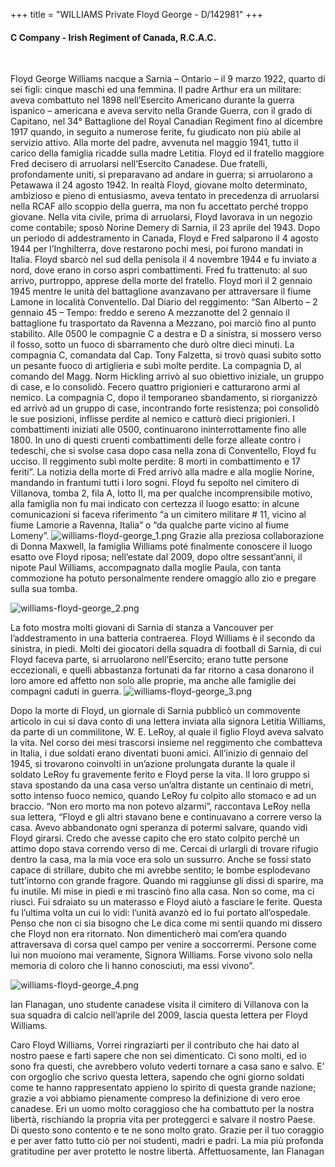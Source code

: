 +++
title = "WILLIAMS Private Floyd George - D/142981"
+++

#### C Company - Irish Regiment of Canada, R.C.A.C.
<br>


Floyd George Williams nacque a Sarnia – Ontario – il 9 marzo 1922, quarto di sei figli: cinque maschi ed una femmina.
Il padre Arthur era un militare: aveva combattuto nel 1898 nell’Esercito Americano durante la guerra ispanico – americana e aveva servito nella Grande Guerra, con il grado di Capitano, nel 34° Battaglione del Royal Canadian Regiment fino al dicembre 1917 quando,  in seguito a numerose ferite, fu giudicato non più abile al servizio attivo.
Alla morte del padre, avvenuta nel maggio 1941, tutto il carico della famiglia ricadde sulla madre Letitia. Floyd ed il fratello maggiore Fred decisero di arruolarsi nell’Esercito Canadese. Due fratelli, profondamente uniti, si preparavano ad andare in guerra; si arruolarono a Petawawa il 24 agosto 1942.
In realtà Floyd,  giovane molto determinato, ambizioso e pieno di entusiasmo, aveva tentato in precedenza di arruolarsi nella RCAF allo scoppio della guerra, ma non fu accettato perché troppo giovane.
Nella vita civile, prima di arruolarsi, Floyd lavorava in un negozio come contabile; sposò Norine Demery di Sarnia, il 23 aprile del 1943.
Dopo un periodo di addestramento in Canada, Floyd e Fred salparono il 4 agosto 1944 per l’Inghilterra, dove restarono pochi mesi, poi furono mandati in Italia. Floyd sbarcò nel sud della penisola il 4 novembre 1944 e  fu inviato a nord, dove erano in corso aspri combattimenti. Fred fu trattenuto: al suo arrivo, purtroppo, apprese della morte del fratello.
Floyd morì  il 2 gennaio 1945 mentre le unità del battaglione avanzavano per attraversare il fiume Lamone in località Conventello.
Dal Diario del reggimento:
“San Alberto – 2 gennaio 45 – Tempo: freddo e sereno
A mezzanotte del 2 gennaio il battaglione fu trasportato da Ravenna a Mezzano, poi marciò fino al punto stabilito. Alle 0500 le compagnie C a destra e D a sinistra, si mossero verso il fosso, sotto un fuoco di sbarramento che durò oltre dieci minuti. La compagnia C, comandata dal Cap. Tony Falzetta, si trovò quasi subito sotto un pesante fuoco di artiglieria e subì molte perdite. La compagnia D, al comando del Magg. Norm Hickling arrivò al suo obiettivo iniziale, un gruppo di case, e lo consolidò.  Fecero quattro prigionieri e catturarono armi al nemico. La compagnia C, dopo il temporaneo sbandamento, si riorganizzò ed arrivò ad un gruppo di case, incontrando forte resistenza; poi consolidò le sue posizioni, inflisse perdite al nemico e catturò dieci prigionieri. I combattimenti iniziati alle 0500, continuarono ininterrottamente fino alle 1800. In uno di questi cruenti combattimenti delle forze alleate contro i tedeschi, che si svolse casa dopo casa nella zona di Conventello, Floyd fu ucciso. Il reggimento subì molte perdite: 8 morti in combattimento e 17 feriti”.
La notizia della morte di Fred arrivò alla madre e alla moglie Norine, mandando in frantumi tutti i loro sogni.
Floyd fu sepolto nel cimitero di Villanova, tomba 2, fila A, lotto II, ma per qualche incomprensibile motivo, alla famiglia non fu mai indicato con certezza il luogo esatto: in alcune comunicazioni si faceva riferimento “a un cimitero militare # 11, vicino al fiume Lamorie a Ravenna, Italia” o “da qualche parte vicino al fiume Lomeny”.
![williams-floyd-george_1.png](/images/Soldiers/williams-floyd-george_1.png)
Grazie alla preziosa collaborazione di Donna Maxwell, la famiglia Williams poté finalmente conoscere il luogo esatto ove Floyd riposa; nell’estate dal 2009, dopo oltre sessant’anni, il nipote Paul Williams, accompagnato dalla moglie Paula, con tanta commozione ha potuto personalmente rendere omaggio allo zio e pregare sulla sua tomba.

	


![williams-floyd-george_2.png](/images/Soldiers/williams-floyd-george_2.png)


La foto mostra molti giovani di Sarnia di stanza a Vancouver per l’addestramento in una batteria contraerea.
Floyd Williams è il secondo da sinistra, in piedi.
Molti dei giocatori della squadra di football di Sarnia, di cui Floyd faceva parte, si arruolarono nell’Esercito; erano tutte persone eccezionali, e quelli abbastanza fortunati da far ritorno a casa donarono il loro amore ed affetto non solo alle proprie, ma anche alle famiglie dei compagni caduti in guerra.
![williams-floyd-george_3.png](/images/Soldiers/williams-floyd-george_3.png)


Dopo la morte di Floyd, un giornale di Sarnia pubblicò un commovente articolo in cui si dava conto di una lettera inviata alla signora Letitia Williams, da parte di un commilitone, W. E. LeRoy, al quale il figlio Floyd aveva salvato la vita.
Nel corso dei mesi trascorsi insieme nel reggimento che combatteva in Italia, i due soldati erano diventati buoni amici. All’inizio di gennaio del 1945, si trovarono coinvolti in un’azione prolungata durante la quale il soldato LeRoy fu gravemente ferito e Floyd perse la vita. Il loro gruppo si stava spostando da una casa verso un’altra distante un centinaio di metri, sotto intenso fuoco nemico, quando LeRoy fu colpito allo stomaco e ad un braccio.
“Non ero morto ma non potevo alzarmi”, raccontava LeRoy nella sua lettera, “Floyd e gli altri stavano bene e continuavano a correre verso la casa. Avevo abbandonato ogni speranza di potermi salvare, quando vidi Floyd girarsi. Credo che avesse capito che ero stato colpito perché un attimo dopo stava correndo verso di me. Cercai di urlargli di trovare rifugio dentro la casa, ma la mia voce era solo un sussurro. Anche se fossi stato capace di strillare, dubito che mi avrebbe sentito; le bombe esplodevano tutt’intorno con grande fragore. Quando mi raggiunse gli dissi di sparire, ma fu inutile. Mi mise in piedi e mi trascinò fino alla casa. Non so come, ma ci riuscì. Fui sdraiato su un materasso e Floyd aiutò a fasciare le ferite. Questa fu l’ultima volta un cui lo vidi: l’unità avanzò ed io fui portato all’ospedale. Penso che non ci sia bisogno che Le dica come mi sentii quando mi dissero che Floyd non era ritornato. Non dimenticherò mai com’era quando attraversava di corsa quel campo per venire a soccorrermi. Persone come lui non muoiono mai veramente, Signora Williams. Forse vivono solo nella memoria di coloro che li hanno conosciuti, ma essi vivono”.

![williams-floyd-george_4.png](/images/Soldiers/williams-floyd-george_4.png)


Ian Flanagan, uno studente canadese visita il cimitero di Villanova con la sua squadra di calcio nell’aprile del 2009, lascia questa lettera per Floyd Williams.

Caro Floyd Williams, 
Vorrei ringraziarti per il contributo che hai dato al nostro paese e farti sapere che non sei dimenticato. Ci sono molti, ed io sono fra questi, che avrebbero voluto vederti tornare a casa sano e salvo. E’ con orgoglio che scrivo questa lettera, sapendo che ogni giorno soldati come te hanno rappresentato appieno lo spirito di questa grande nazione; grazie a voi abbiamo pienamente compreso la definizione di vero eroe canadese. Eri un uomo molto coraggioso che ha combattuto per la nostra libertà, rischiando la propria vita per proteggerci e salvare il nostro Paese. Di questo sono contento e te ne sono molto grato. Grazie per il tuo coraggio e per aver fatto tutto ciò per noi studenti, madri e padri. La mia più profonda gratitudine per aver protetto le nostre libertà.
Affettuosamente,
Ian Flanagan
